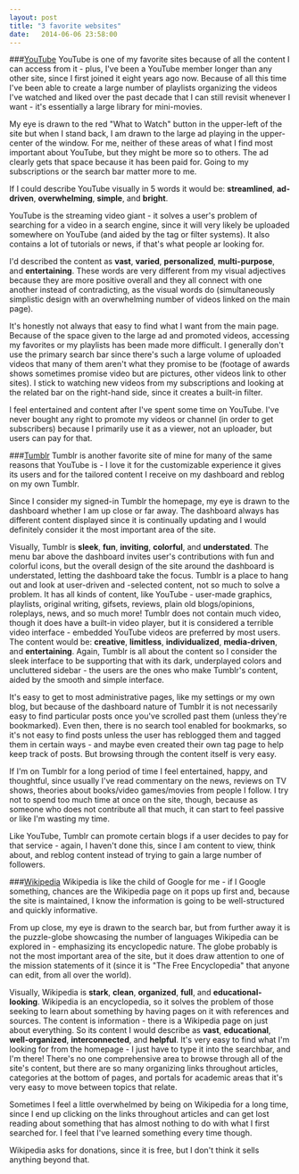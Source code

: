 ```yaml
---
layout: post
title: "3 favorite websites"
date:   2014-06-06 23:58:00
---
```


###[YouTube][youtube]
YouTube is one of my favorite sites because of all the content I can access from it - plus, I've been a YouTube member longer than any other site, since I first joined it eight years ago now. Because of all this time I've been able to create a large number of playlists organizing the videos I've watched and liked over the past decade that I can still revisit whenever I want - it's essentially a large library for mini-movies.

My eye is drawn to the red "What to Watch" button in the upper-left of the site but when I stand back, I am drawn to the large ad playing in the upper-center of the window. For me, neither of these areas of what I find most important about YouTube, but they might be more so to others. The ad clearly gets that space because it has been paid for. Going to my subscriptions or the search bar matter more to me.

If I could describe YouTube visually in 5 words it would be: **streamlined**, **ad-driven**, **overwhelming**, **simple**, and **bright**.

YouTube is the streaming video giant - it solves a user's problem of searching for a video in a search engine, since it will very likely be uploaded somewhere on YouTube (and aided by the tag or filter systems). It also contains a lot of tutorials or news, if that's what people ar looking for.

I'd described the content as **vast**, **varied**, **personalized**, **multi-purpose**, and **entertaining**. These words are very different from my visual adjectives because they are more positive overall and they all connect with one another instead of contradicting, as the visual words do (simultaneously simplistic design with an overwhelming number of videos linked on the main page).

It's honestly not always that easy to find what I want from the main page. Because of the space given to the large ad and promoted videos, accessing my favorites or my playlists has been made more difficult. I generally don't use the primary search bar since there's such a large volume of uploaded videos that many of them aren't what they promise to be (footage of awards shows sometimes promise video but are pictures, other videos link to other sites). I stick to watching new videos from my subscriptions and looking at the related bar on the right-hand side, since it creates a built-in filter.

I feel entertained and content after I've spent some time on YouTube. I've never bought any right to promote my videos or channel (in order to get subscribers) because I primarily use it as a viewer, not an uploader, but users can pay for that.

###[Tumblr][tumblr]
Tumblr is another favorite site of mine for many of the same reasons that YouTube is - I love it for the customizable experience it gives its users and for the tailored content I receive on my dashboard and reblog on my own Tumblr.

Since I consider my signed-in Tumblr the homepage, my eye is drawn to the dashboard whether I am up close or far away. The dashboard always has different content displayed since it is continually updating and I would definitely consider it the most important area of the site.

Visually, Tumblr is **sleek**, **fun**, **inviting**, **colorful**, and **understated**. The menu bar above the dashboard invites user's contributions with fun and colorful icons, but the overall design of the site around the dashboard is understated, letting the dashboard take the focus. Tumblr is a place to hang out and look at user-driven and -selected content, not so much to solve a problem. It has all kinds of content, like YouTube - user-made graphics, playlists, original writing, gifsets, reviews, plain old blogs/opinions, roleplays, news, and so much more! Tumblr does not contain much video, though it does have a built-in video player, but it is considered a terrible video interface - embedded YouTube videos are preferred by most users. The content would be: **creative**, **limitless**, **individualized**, **media-driven**, and **entertaining**. Again, Tumblr is all about the content so I consider the sleek interface to be supporting that with its dark, underplayed colors and uncluttered sidebar - the users are the ones who make Tumblr's content, aided by the smooth and simple interface.

It's easy to get to most administrative pages, like my settings or my own blog, but because of the dashboard nature of Tumblr it is not necessarily easy to find particular posts once you've scrolled past them (unless they're bookmarked). Even then, there is no search tool enabled for bookmarks, so it's not easy to find posts unless the user has reblogged them and tagged them in certain ways - and maybe even created their own tag page to help keep track of posts. But browsing through the content itself is very easy.

If I'm on Tumblr for a long period of time I feel entertained, happy, and thoughtful, since usually I've read commentary on the news, reviews on TV shows, theories about books/video games/movies from people I follow. I try not to spend too much time at once on the site, though, because as someone who does not contribute all that much, it can start to feel passive or like I'm wasting my time.

Like YouTube, Tumblr can promote certain blogs if a user decides to pay for that service - again, I haven't done this, since I am content to view, think about, and reblog content instead of trying to gain a large number of followers.

###[Wikipedia][wikipedia]
Wikipedia is like the child of Google for me - if I Google something, chances are the Wikipedia page on it pops up first and, because the site is maintained, I know the information is going to be well-structured and quickly informative.

From up close, my eye is drawn to the search bar, but from further away it is the puzzle-globe showcasing the number of languages Wikipedia can be explored in - emphasizing its encyclopedic nature. The globe probably is not the most important area of the site, but it does draw attention to one of the mission statements of it (since it is "The Free Encyclopedia" that anyone can edit, from all over the world).

Visually, Wikipedia is **stark**, **clean**, **organized**, **full**, and **educational-looking**. Wikipedia is an encyclopedia, so it solves the problem of those seeking to learn about something by having pages on it with references and sources. The content is information - there is a Wikipedia page on just about everything. So its content I would describe as **vast**, **educational**, **well-organized**, **interconnected**, and **helpful**. It's very easy to find what I'm looking for from the homepage - I just have to type it into the searchbar, and I'm there! There's no one comprehensive area to browse through all of the site's content, but there are so many organizing links throughout articles, categories at the bottom of pages, and portals for academic areas that it's very easy to move between topics that relate.

Sometimes I feel a little overwhelmed by being on Wikipedia for a long time, since I end up clicking on the links throughout articles and can get lost reading about something that has almost nothing to do with what I first searched for. I feel that I've learned something every time though.

Wikipedia asks for donations, since it is free, but I don't think it sells anything beyond that.


[youtube]: http://www.youtube.com
[tumblr]: http://www.tumblr.com
[wikipedia]: http://www.wikipedia.org